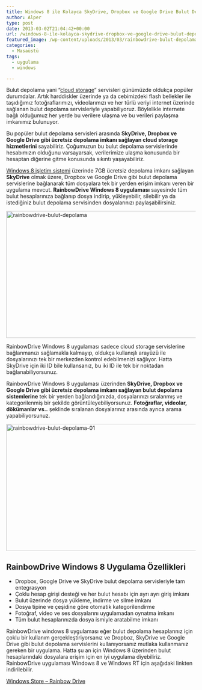 ```yaml
---
title: Windows 8 ile Kolayca SkyDrive, Dropbox ve Google Drive Bulut Deponuza Bağlanın
author: Alper
type: post
date: 2013-03-02T21:04:42+00:00
url: /windows-8-ile-kolayca-skydrive-dropbox-ve-google-drive-bulut-deponuza-baglanin/
featured_image: /wp-content/uploads/2013/03/rainbowdrive-bulut-depolama-100x100.jpg
categories:
  - Masaüstü
tags:
  - uygulama
  - windows

---
```

Bulut depolama yani &#8220;[cloud storage][1]&#8221; servisleri günümüzde oldukça popüler durumdalar. Artık harddiskler üzerinde ya da cebimizdeki flash bellekler ile taşıdığımız fotoğraflarımızı, videolarımızı ve her türlü veriyi internet üzerinde sağlanan bulut depolama servisleriyle yapabiliyoruz. Böylelikle internete bağlı olduğumuz her yerde bu verilere ulaşma ve bu verileri paylaşma imkanımız bulunuyor.

Bu popüler bulut depolama servisleri arasında **SkyDrive, Dropbox ve Google Drive gibi ücretsiz depolama imkanı sağlayan cloud storage hizmetlerini** sayabiliriz. Çoğumuzun bu bulut depolama servislerinde hesabımızın olduğunu varsayarsak, verilerimize ulaşma konusunda bir hesaptan diğerine gitme konusunda sıkıntı yaşayabiliriz.

[Windows 8 işletim sistemi][2] üzerinde 7GB ücretsiz depolama imkanı sağlayan **SkyDrive** olmak üzere, Dropbox ve Google Drive gibi bulut depolama servislerine bağlanarak tüm dosyalara tek bir yerden erişim imkanı veren bir uygulama mevcut. **RainbowDrive Windows 8 uygulaması** sayesinde tüm bulut hesaplarınıza bağlanıp dosya indirip, yükleyebilir, silebilir ya da istediğiniz bulut depolama servisinden dosyalarınızı paylaşabilirsiniz.

<img class="alignnone size-full wp-image-12354" alt="rainbowdrive-bulut-depolama" src="https://www.murekkep.org/wp-content/uploads/2013/03/rainbowdrive-bulut-depolama.jpg" width="600" height="338" srcset="https://www.murekkep.org/wp-content/uploads/2013/03/rainbowdrive-bulut-depolama.jpg 600w, https://www.murekkep.org/wp-content/uploads/2013/03/rainbowdrive-bulut-depolama-400x225.jpg 400w, https://www.murekkep.org/wp-content/uploads/2013/03/rainbowdrive-bulut-depolama-50x28.jpg 50w, https://www.murekkep.org/wp-content/uploads/2013/03/rainbowdrive-bulut-depolama-125x70.jpg 125w, https://www.murekkep.org/wp-content/uploads/2013/03/rainbowdrive-bulut-depolama-300x169.jpg 300w, https://www.murekkep.org/wp-content/uploads/2013/03/rainbowdrive-bulut-depolama-541x305.jpg 541w" sizes="(max-width: 600px) 100vw, 600px" /> 

RainbowDrive Windows 8 uygulaması sadece cloud storage servislerine bağlanmanızı sağlamakla kalmayıp, oldukça kullanışlı arayüzü ile dosyalarınızı tek bir merkezden kontrol edebilmenizi sağlıyor. Hatta SkyDrive için iki ID bile kullansanız, bu iki ID ile tek bir noktadan bağlanabiliyorsunuz.

RainbowDrive Windows 8 uygulaması üzerinden **SkyDrive, Dropbox ve Google Drive gibi ücretsiz depolama imkanı sağlayan bulut depolama sistemlerine** tek bir yerden bağlandığınızda, dosyalarınızı sıralanmış ve kategorilenmiş bir şekilde görüntüleyebiliyorsunuz. **Fotoğraflar, videolar, dökümanlar vs..** şeklinde sıralanan dosyalarınız arasında ayrıca arama yapabiliyorsunuz.

<img class="alignnone size-full wp-image-12355" alt="rainbowdrive-bulut-depolama-01" src="https://www.murekkep.org/wp-content/uploads/2013/03/rainbowdrive-bulut-depolama-01.jpg" width="600" height="338" srcset="https://www.murekkep.org/wp-content/uploads/2013/03/rainbowdrive-bulut-depolama-01.jpg 600w, https://www.murekkep.org/wp-content/uploads/2013/03/rainbowdrive-bulut-depolama-01-400x225.jpg 400w, https://www.murekkep.org/wp-content/uploads/2013/03/rainbowdrive-bulut-depolama-01-50x28.jpg 50w, https://www.murekkep.org/wp-content/uploads/2013/03/rainbowdrive-bulut-depolama-01-125x70.jpg 125w, https://www.murekkep.org/wp-content/uploads/2013/03/rainbowdrive-bulut-depolama-01-300x169.jpg 300w, https://www.murekkep.org/wp-content/uploads/2013/03/rainbowdrive-bulut-depolama-01-541x305.jpg 541w" sizes="(max-width: 600px) 100vw, 600px" /> 

## RainbowDrive Windows 8 Uygulama Özellikleri

  * Dropbox, Google Drive ve SkyDrive bulut depolama servisleriyle tam entegrasyon
  * Çoklu hesap girişi desteği ve her bulut hesabı için ayrı ayrı giriş imkanı
  * Bulut üzerinde dosya yükleme, indirme ve silme imkanı
  * Dosya tipine ve çeşidine göre otomatik kategorilendirme
  * Fotoğraf, video ve ses dosyalarını uygulamadan oynatma imkanı
  * Tüm bulut hesaplarınızda dosya ismiyle aratabilme imkanı

RainbowDrive windows 8 uygulaması eğer bulut depolama hesaplarınız için çoklu bir kullanım gerçekleştiriyorsanız ve Dropboz, SkyDrive ve Google Drive gibi bulut depolama servislerini kullanıyorsanız mutlaka kullanmanız gereken bir uygulama. Hatta şu an için Windows 8 üzerinden bulut hesaplarındaki dosyalara erişim için en iyi uygulama diyebiliriz. RainbowDrive uygulaması Windows 8 ve Windows RT için aşağıdaki linkten indirilebilir.

<a href="http://apps.microsoft.com/windows/en-us/app/rainbowdrive/5f310c18-5169-402b-ba98-28970bd388e5" target="_blank" class="broken_link">Windows Store &#8211; Rainbow Drive</a>

 [1]: https://www.murekkep.org/top-10-cloud-storage-free-cloud-storage-services-7938 "free cloud storage services"
 [2]: https://www.murekkep.org/windows-8-ozellikleri-6858 "windows 8 özellikleri"